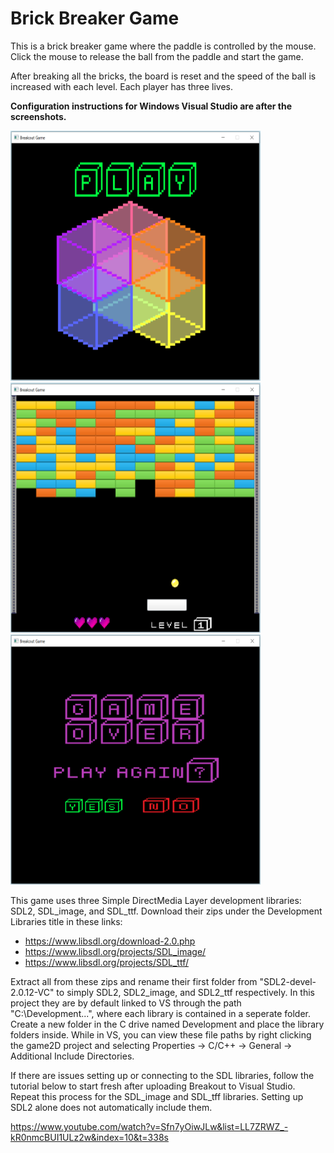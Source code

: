 # Brick Breaker Game

This is a brick breaker game where the paddle is controlled by the mouse. Click the mouse to release the ball from the paddle and start the game. 

After breaking all the bricks, the board is reset and the speed of the ball is increased with each level. Each player has three lives.

**Configuration instructions for Windows Visual Studio are after the screenshots.**

<img src="https://github.com/Ambrose-M/BreakoutGame/blob/master/game2D/Images/forReadMe/OpeningScreen.PNG" alt="oScreen"
	title="Opening Screen" width="400" height="400" />     <img src="https://github.com/Ambrose-M/BreakoutGame/blob/master/game2D/Images/forReadMe/Level1.png" alt="Level1"
	title="Level 1" width="400" height="400" />     <img src="https://github.com/Ambrose-M/BreakoutGame/blob/master/game2D/Images/forReadMe/GameOverScreen.PNG" alt="GameOver"
	title="Game Over Screen" width="400" height="400" />

This game uses three Simple DirectMedia Layer development libraries: SDL2, SDL_image, and SDL_ttf. Download their zips under the Development Libraries title in these links:

* https://www.libsdl.org/download-2.0.php
* https://www.libsdl.org/projects/SDL_image/
* https://www.libsdl.org/projects/SDL_ttf/

Extract all from these zips and rename their first folder from "SDL2-devel-2.0.12-VC" to simply SDL2, SDL2_image, and SDL2_ttf respectively. In this project they are by default linked to VS through the path "C:\Development\...", where each library is contained in a seperate folder. Create a new folder in the C drive named Development and place the library folders inside. While in VS, you can view these file paths by right clicking the game2D project and selecting Properties -> C/C++ -> General -> Additional Include Directories. 

If there are issues setting up or connecting to the SDL libraries, follow the tutorial below to start fresh after uploading Breakout to Visual Studio. Repeat this process for the SDL_image and SDL_tff libraries. Setting up SDL2 alone does not automatically include them.

https://www.youtube.com/watch?v=Sfn7yOiwJLw&list=LL7ZRWZ_-kR0nmcBUI1ULz2w&index=10&t=338s
